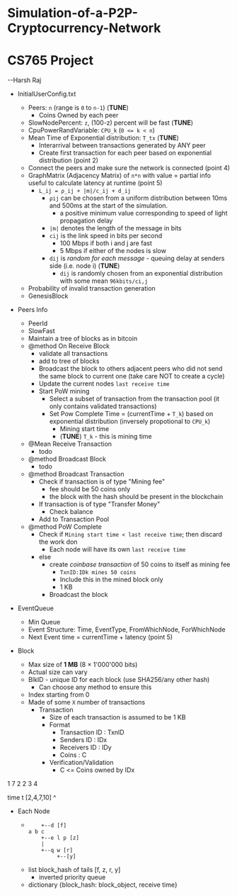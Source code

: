 # Simulation-of-a-P2P-Cryptocurrency-Network
# CS765 Project

--Harsh Raj


- InitialUserConfig.txt
	- Peers: `n` (range is `0` to `n-1`) (__TUNE__)
		- Coins Owned by each peer
	- SlowNodePercent: `z`, (100-z) percent will be fast (__TUNE__)
	- CpuPowerRandVariable: `CPU_k` (`0 <= k < n`)
	- Mean Time of Exponential distribution: `T_tx` (__TUNE__)
		- Interarrival between transactions generated by ANY peer
		- Create first transaction for each peer based on exponential distribution (point 2)
	- Connect the peers and make sure the network is connected (point 4)
	- GraphMatrix (Adjacency Matrix) of `n*n` with value = partial info useful to calculate latency at runtime (point 5)
		- `L_ij = ρ_ij + |m|/c_ij + d_ij`
			- `ρij` can be chosen from a uniform distribution between 10ms and 500ms at the start of the simulation.
				- a positive minimum value corresponding to speed of light propagation delay
			- `|m|` denotes the length of the message in bits
			- `cij` is the link speed in bits per second
				- 100 Mbps if both i and j are fast
				- 5 Mbps if either of the nodes is slow
			- `dij` is _random for each message_ - queuing delay at senders side (i.e. node i) (__TUNE__)
				- `dij` is randomly chosen from an exponential distribution with some mean `96kbits/ci,j`
	- Probability of invalid transaction generation
	- GenesisBlock

- Peers Info
	- PeerId
	- SlowFast
	- Maintain a tree of blocks as in bitcoin
	- @method On Receive Block 
		- validate all transactions
		- add to tree of blocks
		- Broadcast the block to others adjacent peers who did not send the same block to current one (take care NOT to create a cycle)
		- Update the current nodes `last receive time`
		- Start PoW mining
			- Select a subset of transaction from the transaction pool (it only contains validated transactions)
			- Set Pow Complete Time = (currentTime + `T_k`) based on exponential distribution (inversely propotional to `CPU_k`)
				- Mining start time
				- (__TUNE__) `T_k` - this is mining time
	- @Mean Receive Transaction
		- todo
	- @method Broadcast Block
		- todo
	- @method Broadcast Transaction
		- Check if transaction is of type "Mining fee"
			- fee should be 50 coins only
			- the block with the hash should be present in the blockchain
		- If transaction is of type "Transfer Money"
			- Check balance
		- Add to Transaction Pool
	- @method PoW Complete
		- Check if `Mining start time < last receive time`; then discard the work don
			- Each node will have its own `last receive time`
		- else
			- create _coinbase transaction_ of 50 coins to itself as mining fee
				- `TxnID:IDk mines 50 coins`
				- Include this in the mined block only
				- 1 KB
			- Broadcast the block

- EventQueue
	- Min Queue
	- Event Structure: Time, EventType, FromWhichNode, ForWhichNode
	- Next Event time = currentTime + latency (point 5)

- Block
	- Max size of __1 MB__ (8 × 1'000'000 bits)
	- Actual size can vary
	- BlkID - unique ID for each block (use SHA256/any other hash)
		- Can choose any method to ensure this
	- Index starting from 0
	- Made of some `X` number of transactions
		- Transaction
			- Size of each transaction is assumed to be 1 KB
			- Format
				- Transaction ID : TxnID
				- Senders ID     : IDx
				- Receivers ID   : IDy
				- Coins          : C
			- Verification/Validation
				- C <= Coins owned by IDx

1 7
2 2
3 4


time t
[2,4,7,10]
 ^




- Each Node
	- ```
          +--d [f]
      a b c 
          +--e l p [z]
          |
          +--q w [r]
               +--[y]
      ```
	- list block_hash of tails [f, z, r, y]
		- inverted priority queue
	- dictionary {block_hash: block_object, receive time}


